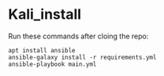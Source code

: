 # Kali_install

Run these commands after cloing the repo:
```
apt install ansible
ansible-galaxy install -r requirements.yml
ansible-playbook main.yml
```

